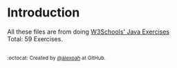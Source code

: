 # Introduction
All these files are from doing [W3Schools' Java Exercises](https://www.w3schools.com/java/exercise.asp)  
Total: 59 Exercises.


##
<sup>:octocat: Created by [@alexoah](http://github.com/alexoah) at GitHub.</sup>